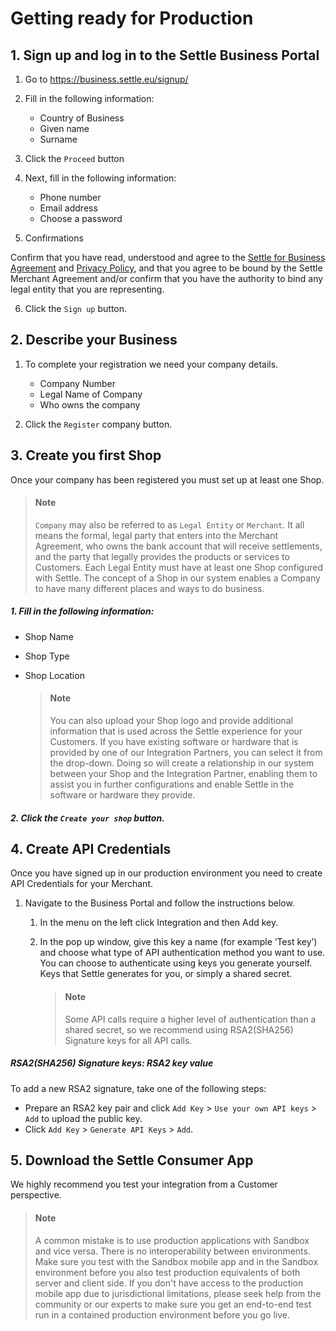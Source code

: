 # Getting ready for Production

## 1. Sign up and log in to the Settle Business Portal

1. Go to https://business.settle.eu/signup/

2. Fill in the following information:

    - Country of Business
    - Given name
    - Surname

3. Click the `Proceed` button

4. Next, fill in the following information:

    - Phone number
    - Email address
    - Choose a password

4. Confirmations

Confirm that you have read, understood and agree
to the [Settle for Business Agreement](https://business.sandbox.settle.eu/static/pdf/MerchantAgreement.pdf) and [Privacy Policy](https://settle.eu/privacy-policy/), and that you agree to be bound by the Settle Merchant Agreement and/or confirm that you have the authority to bind any legal entity that you are representing.

6. Click the `Sign up` button.

####

## 2. Describe your Business

1. To complete your registration we need your company details.

    - Company Number
    - Legal Name of Company
    - Who owns the company

2. Click the `Register` company button.

####

## 3. Create you first Shop

Once your company has been registered you must set up at least one Shop.

> #### Note
>
> `Company` may also be referred to as `Legal Entity` or `Merchant`. It all means the formal, legal party that enters into the Merchant Agreement, who owns the bank account that will receive settlements, and the party that legally provides the products or services to Customers. Each Legal Entity must have at least one Shop configured with Settle. The concept of a Shop in our system enables a Company to have many different places and ways to do business.

  ##### 1. Fill in the following information:
  - Shop Name
  - Shop Type
  - Shop Location

    > #### Note
    >
    > You can also upload your Shop logo and provide additional information that is used across the Settle experience for your Customers. If you have existing software or hardware that is provided by one of our Integration Partners, you can select it from the drop-down. Doing so will create a relationship in our system between your Shop and the Integration Partner, enabling them to assist you in further configurations and enable Settle in the software or hardware they provide.

  ##### 2. Click the `Create your shop` button.

####

## 4. Create API Credentials

Once you have signed up in our production environment you need to create API Credentials for your Merchant.

1. Navigate to the Business Portal and follow the instructions below.

    1. In the menu on the left click Integration and then Add key.
    2. In the pop up window, give this key a name (for example ‘Test key’) and choose what type of API authentication method you want to use. You can choose to authenticate using keys you generate yourself. Keys that Settle generates for you, or simply a shared secret.

        > #### Note
        >
        > Some API calls require a higher level of authentication than a shared secret, so we recommend using RSA2(SHA256) Signature keys for all API calls.

    
##### RSA2(SHA256) Signature keys: RSA2 key value

To add a new RSA2 signature, take one of the following steps:

- Prepare an RSA2 key pair and click `Add Key` > `Use your own API keys` > `Add` to upload the public key.
- Click `Add Key` > `Generate API Keys` > `Add`.

####

## 5. Download the Settle Consumer App

We highly recommend you test your integration from a Customer perspective.

> #### Note
>
> A common mistake is to use production applications with Sandbox and vice versa. There is no interoperability between environments. Make sure you test with the Sandbox mobile app and in the Sandbox environment before you also test production equivalents of both server and client side. If you don't have access to the production mobile app due to jurisdictional limitations, please seek help from the community or our experts to make sure you get an end-to-end test run in a contained production environment before you go live.

